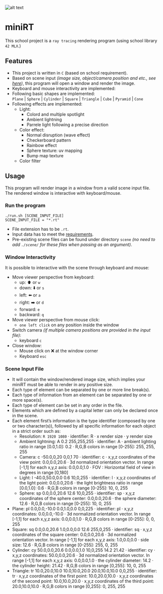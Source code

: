 ![alt text](https://user-images.githubusercontent.com/73280726/158613827-8c536687-71fe-4b8f-a59c-0b9eaf3ec5aa.png)
# miniRT
This school project is a `ray tracing` rendering program (using school library `42 MLX`.)

## Features
* This project is written in `C` (based on school requirement).
* Based on scene input _(image size, object/camera position and etc., see [here](#scene-input-file))_, this program will open a window and render the image.
* Keyboard and mouse interactivity are implemented:
* Following basic shapes are implemented:<br />
    `Plane` | `Sphere` | `Cylinder` | `Square` | `Triangle` | `Cube` | `Pyramid` | `Cone`
* Following effects are implemented:<br />
  * Light:
    * Colord and multiple spotlight
    * Ambient lightning
    * Parrele light following a precise direction
  * Color effect:
    * Normal disruption (wave effect)
    * Checkerboard pattern
    * Rainbow effect
    * Sphere texture: uv mapping
    * Bump map texture
  * Color filter

## Usage
This program will render image in a window from a valid scene input file. The rendered window is interactive with keyboard/mouse.

### Run the program
`./run.sh [SCENE_INPUT_FILE]`<br />
`SCENE_INPUT_FILE = "*.rt"`<br />

* File extension has to be `.rt`.
* Input data has to meet the [requirements](#scene-input-file).
* Pre-existing scene files can be found under directory `scene` _(no need to add `./scene/` for these files when passing as an argument)_.

### Window Interactivity
It is possible to interactive with the scene through keyboard and mouse:
* Move viewer perspective from keyboard:
  * up: ⬆️ or `w`
  * down: ⬇️ or `s`
  * left: ⬅️ or `a`
  * right: ➡️ or `d`
  * forward: `e`
  * backward: `q`
* Move viewer perspective from mouse click:
  * `one left click` on any position inside the window
* Switch camera _(if multiple camera positions are provided in the input file)_:
  * keyboard `c` 
* Close window:
  * Mouse click on ❌ at the window corner
  * Keyboard `esc`

### Scene Input File
* It will contain the window/rendered image size, which implies your miniRT
must be able to render in any positive size.
* Each type of element can be separated by one or more line break(s).
* Each type of information from an element can be separated by one or more
space(s).
* Each type of element can be set in any order in the file.
* Elements which are defined by a capital letter can only be declared once in
the scene.
* Each element first’s information is the type identifier (composed by one or two
character(s)), followed by all specific information for each object in a strict
order such as:
  * Resolution:
      `R 1920 1080`
· identifier: R
· x render size
· y render size
  * Ambient lightning:
A 0.2 255,255,255
· identifier: A
· ambient lighting ratio in range [0.0,1.0]: 0.2
· R,G,B colors in range [0-255]: 255, 255, 255
  * Camera:
c -50.0,0,20 0,0,1 70
· identifier: c
· x,y,z coordinates of the view point: 0.0,0.0,20.6
· 3d normalized orientation vector. In range [-1,1] for each x,y,z axis:
0.0,0.0,1.0
· FOV : Horizontal field of view in degrees in range [0,180]
  * Light:
l -40.0,50.0,0.0 0.6 10,0,255
· identifier: l
· x,y,z coordinates of the light point: 0.0,0.0,20.6
· the light brightness ratio in range [0.0,1.0]: 0.6
· R,G,B colors in range [0-255]: 10, 0, 255
  * Sphere:
sp 0.0,0.0,20.6 12.6 10,0,255
· identifier: sp
· x,y,z coordinates of the sphere center: 0.0,0.0,20.6
· the sphere diameter: 12.6
· R,G,B colors in range [0-255]: 10, 0, 255
* Plane:
pl 0.0,0.0,-10.0 0.0,1.0,0.0 0,0,225
· identifier: pl
· x,y,z coordinates: 0.0,0.0,-10.0
· 3d normalized orientation vector. In range [-1,1] for each x,y,z axis:
0.0,0.0,1.0
· R,G,B colors in range [0-255]: 0, 0, 255
* Square:
sq 0.0,0.0,20.6 1.0,0.0,0.0 12.6 255,0,255
· identifier: sq
· x,y,z coordinates of the square center: 0.0,0.0,20.6
· 3d normalized orientation vector. In range [-1,1] for each x,y,z axis:
1.0,0.0,0.0
· side size: 12.6
· R,G,B colors in range [0-255]: 255, 0, 255
* Cylinder:
cy 50.0,0.0,20.6 0.0,0.0,1.0 10,0,255 14.2 21.42
· identifier: cy
· x,y,z coordinates: 50.0,0.0,20.6
· 3d normalized orientation vector. In range [-1,1] for each x,y,z axis:
0.0,0.0,1.0
· the cylinder diameter: 14.2
· the cylinder height: 21.42
· R,G,B colors in range [0,255]: 10, 0, 255
* Triangle:
tr 10.0,20.0,10.0 10.0,10.0,20.0 20.0,10.0,10.0 0,0,255
· identifier: tr
· x,y,z coordinates of the first point: 10.0,20.0,10.0
· x,y,z coordinates of the second point: 10.0,10.0,20.0
· x,y,z coordinates of the third point: 20.0,10.0,10.0
· R,G,B colors in range [0,255]: 0, 255, 255
